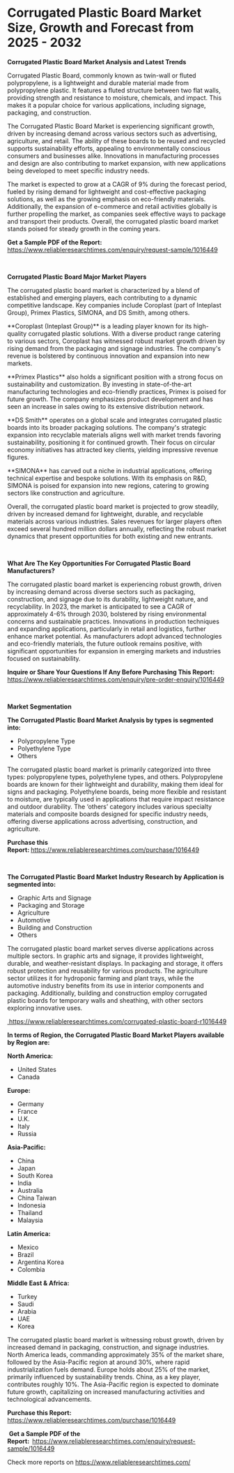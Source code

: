 <p><h1>Corrugated Plastic Board Market Size, Growth and Forecast from 2025 - 2032</h1></p><p><strong>Corrugated Plastic Board Market Analysis and Latest Trends</strong></p>
<p><p>Corrugated Plastic Board, commonly known as twin-wall or fluted polypropylene, is a lightweight and durable material made from polypropylene plastic. It features a fluted structure between two flat walls, providing strength and resistance to moisture, chemicals, and impact. This makes it a popular choice for various applications, including signage, packaging, and construction.</p><p>The Corrugated Plastic Board Market is experiencing significant growth, driven by increasing demand across various sectors such as advertising, agriculture, and retail. The ability of these boards to be reused and recycled supports sustainability efforts, appealing to environmentally conscious consumers and businesses alike. Innovations in manufacturing processes and design are also contributing to market expansion, with new applications being developed to meet specific industry needs.</p><p>The market is expected to grow at a CAGR of 9% during the forecast period, fueled by rising demand for lightweight and cost-effective packaging solutions, as well as the growing emphasis on eco-friendly materials. Additionally, the expansion of e-commerce and retail activities globally is further propelling the market, as companies seek effective ways to package and transport their products. Overall, the corrugated plastic board market stands poised for steady growth in the coming years.</p></p>
<p><strong>Get a Sample PDF of the Report:&nbsp;</strong> <a href="https://www.reliableresearchtimes.com/enquiry/request-sample/1016449?utm_campaign=2248&utm_medium=2&utm_source=Github&utm_content=ia&utm_term=30012025&utm_id=corrugated-plastic-board">https://www.reliableresearchtimes.com/enquiry/request-sample/1016449</a></p>
<p>&nbsp;</p>
<p><strong>Corrugated Plastic Board Major Market Players</strong></p>
<p><p>The corrugated plastic board market is characterized by a blend of established and emerging players, each contributing to a dynamic competitive landscape. Key companies include Coroplast (part of Inteplast Group), Primex Plastics, SIMONA, and DS Smith, among others.</p><p>**Coroplast (Inteplast Group)** is a leading player known for its high-quality corrugated plastic solutions. With a diverse product range catering to various sectors, Coroplast has witnessed robust market growth driven by rising demand from the packaging and signage industries. The company's revenue is bolstered by continuous innovation and expansion into new markets.</p><p>**Primex Plastics** also holds a significant position with a strong focus on sustainability and customization. By investing in state-of-the-art manufacturing technologies and eco-friendly practices, Primex is poised for future growth. The company emphasizes product development and has seen an increase in sales owing to its extensive distribution network.</p><p>**DS Smith** operates on a global scale and integrates corrugated plastic boards into its broader packaging solutions. The company's strategic expansion into recyclable materials aligns well with market trends favoring sustainability, positioning it for continued growth. Their focus on circular economy initiatives has attracted key clients, yielding impressive revenue figures.</p><p>**SIMONA** has carved out a niche in industrial applications, offering technical expertise and bespoke solutions. With its emphasis on R&D, SIMONA is poised for expansion into new regions, catering to growing sectors like construction and agriculture.</p><p>Overall, the corrugated plastic board market is projected to grow steadily, driven by increased demand for lightweight, durable, and recyclable materials across various industries. Sales revenues for larger players often exceed several hundred million dollars annually, reflecting the robust market dynamics that present opportunities for both existing and new entrants.</p></p>
<p>&nbsp;</p>
<p><strong>What Are The Key Opportunities For Corrugated Plastic Board Manufacturers?</strong></p>
<p><p>The corrugated plastic board market is experiencing robust growth, driven by increasing demand across diverse sectors such as packaging, construction, and signage due to its durability, lightweight nature, and recyclability. In 2023, the market is anticipated to see a CAGR of approximately 4-6% through 2030, bolstered by rising environmental concerns and sustainable practices. Innovations in production techniques and expanding applications, particularly in retail and logistics, further enhance market potential. As manufacturers adopt advanced technologies and eco-friendly materials, the future outlook remains positive, with significant opportunities for expansion in emerging markets and industries focused on sustainability.</p></p>
<p><strong>Inquire or Share Your Questions If Any Before Purchasing This Report:</strong> <a href="https://www.reliableresearchtimes.com/enquiry/pre-order-enquiry/1016449?utm_campaign=2248&utm_medium=2&utm_source=Github&utm_content=ia&utm_term=30012025&utm_id=corrugated-plastic-board">https://www.reliableresearchtimes.com/enquiry/pre-order-enquiry/1016449</a></p>
<p>&nbsp;</p>
<p><strong>Market Segmentation</strong></p>
<p><strong>The Corrugated Plastic Board Market Analysis by types is segmented into:</strong></p>
<p><ul><li>Polypropylene Type</li><li>Polyethylene Type</li><li>Others</li></ul></p>
<p><p>The corrugated plastic board market is primarily categorized into three types: polypropylene types, polyethylene types, and others. Polypropylene boards are known for their lightweight and durability, making them ideal for signs and packaging. Polyethylene boards, being more flexible and resistant to moisture, are typically used in applications that require impact resistance and outdoor durability. The ‘others’ category includes various specialty materials and composite boards designed for specific industry needs, offering diverse applications across advertising, construction, and agriculture.</p></p>
<p><strong>Purchase this Report:&nbsp;</strong><a href="https://www.reliableresearchtimes.com/purchase/1016449?utm_campaign=2248&utm_medium=2&utm_source=Github&utm_content=ia&utm_term=30012025&utm_id=corrugated-plastic-board">https://www.reliableresearchtimes.com/purchase/1016449</a></p>
<p>&nbsp;</p>
<p><strong>The Corrugated Plastic Board Market Industry Research by Application is segmented into:</strong></p>
<p><ul><li>Graphic Arts and Signage</li><li>Packaging and Storage</li><li>Agriculture</li><li>Automotive</li><li>Building and Construction</li><li>Others</li></ul></p>
<p><p>The corrugated plastic board market serves diverse applications across multiple sectors. In graphic arts and signage, it provides lightweight, durable, and weather-resistant displays. In packaging and storage, it offers robust protection and reusability for various products. The agriculture sector utilizes it for hydroponic farming and plant trays, while the automotive industry benefits from its use in interior components and packaging. Additionally, building and construction employ corrugated plastic boards for temporary walls and sheathing, with other sectors exploring innovative uses.</p></p>
<p><a href="https://www.reliableresearchtimes.com/corrugated-plastic-board-r1016449?utm_campaign=2248&utm_medium=2&utm_source=Github&utm_content=ia&utm_term=30012025&utm_id=corrugated-plastic-board">&nbsp;https://www.reliableresearchtimes.com/corrugated-plastic-board-r1016449</a></p>
<p><strong>In terms of Region, the Corrugated Plastic Board Market Players available by Region are:</strong></p>
<p>
    <p> <strong> North America: </strong>
        <ul>
            <li>United States</li>
            <li>Canada</li>
        </ul>
        </p> 
    <p> <strong> Europe: </strong>
        <ul>
            <li>Germany</li>
            <li>France</li>
            <li>U.K.</li>
            <li>Italy</li>
            <li>Russia</li>
        </ul>
        </p> 
    <p> <strong> Asia-Pacific: </strong>
        <ul>
            <li>China</li>
            <li>Japan</li>
            <li>South Korea</li>
            <li>India</li>
            <li>Australia</li>
            <li>China Taiwan</li>
            <li>Indonesia</li>
            <li>Thailand</li>
            <li>Malaysia</li>
        </ul>
        </p> 
    <p> <strong> Latin America: </strong>
        <ul>
            <li>Mexico</li>
            <li>Brazil</li>
            <li>Argentina Korea</li>
            <li>Colombia</li>
        </ul>
        </p> 
    <p> <strong> Middle East & Africa: </strong>
        <ul>
            <li>Turkey</li>
            <li>Saudi</li>
            <li>Arabia</li>
            <li>UAE</li>
            <li>Korea</li>
        </ul>
    </p>
    </p>
<p><p>The corrugated plastic board market is witnessing robust growth, driven by increased demand in packaging, construction, and signage industries. North America leads, commanding approximately 35% of the market share, followed by the Asia-Pacific region at around 30%, where rapid industrialization fuels demand. Europe holds about 25% of the market, primarily influenced by sustainability trends. China, as a key player, contributes roughly 10%. The Asia-Pacific region is expected to dominate future growth, capitalizing on increased manufacturing activities and technological advancements.</p></p>
<p><strong>Purchase this Report: </strong><a href="https://www.reliableresearchtimes.com/purchase/1016449?utm_campaign=2248&utm_medium=2&utm_source=Github&utm_content=ia&utm_term=30012025&utm_id=corrugated-plastic-board">https://www.reliableresearchtimes.com/purchase/1016449</a></p>
<p>&nbsp;<strong>Get a Sample PDF of the Report:&nbsp;&nbsp;</strong><a href="https://www.reliableresearchtimes.com/enquiry/request-sample/1016449?utm_campaign=2248&utm_medium=2&utm_source=Github&utm_content=ia&utm_term=30012025&utm_id=corrugated-plastic-board">https://www.reliableresearchtimes.com/enquiry/request-sample/1016449</a></p>
<p><strong></strong></p>
<p>Check more reports on <a href="https://www.reliableresearchtimes.com/?utm_campaign=2248&utm_medium=2&utm_source=Github&utm_content=ia&utm_term=30012025&utm_id=corrugated-plastic-board">https://www.reliableresearchtimes.com/</a></p>